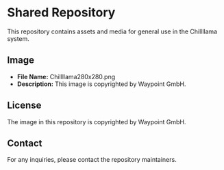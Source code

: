 # Shared Repository

This repository contains assets and media for general use in the Chillllama system.

## Image

- **File Name:** Chillllama280x280.png
- **Description:** This image is copyrighted by Waypoint GmbH.

## License

The image in this repository is copyrighted by Waypoint GmbH.

## Contact

For any inquiries, please contact the repository maintainers.
